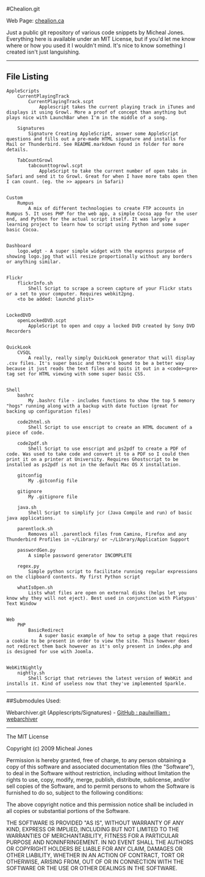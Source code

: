 #Chealion.git

Web Page: [chealion.ca](http://chealion.ca)

Just a public git repository of various code snippets by Micheal Jones.  
Everything here is available under an MIT License, but if you'd let me know where or how you used it I wouldn't mind. It's nice to know something I created isn't just languishing.

------------------

## File Listing

	AppleScripts
		CurrentPlayingTrack
			CurrentPlayingTrack.scpt
				Applescript takes the current playing track in iTunes and displays it using Growl. More a proof of concept than anything but plays nice with LaunchBar when I'm in the middle of a song.
			
		Signatures
			Signature Creating AppleScript, answer some AppleScript questions and fills out a pre-made HTML signature and installs for Mail or Thunderbird. See README.markdown found in folder for more details.
		
		TabCountGrowl
			tabcounttogrowl.scpt
				AppleScript to take the current number of open tabs in Safari and send it to Growl. Great for when I have more tabs open then I can count. (eg. the >> appears in Safari)


	Custom
		Rumpus
			A mix of different technologies to create FTP accounts in Rumpus 5. It uses PHP for the web app, a simple Cocoa app for the user end, and Python for the actual script itself. It was largely a learning project to learn how to script using Python and some super basic Cocoa.


	Dashboard
		logo.wdgt - A super simple widget with the express purpose of showing logo.jpg that will resize proportionally without any borders or anything similar.


	Flickr
		flickrInfo.sh
			Shell Script to scrape a screen capture of your Flickr stats or a set to your computer. Requires webkit2png.
		<to be added: launchd plist>


	LockedDVD
		openLockedDVD.scpt
			AppleScript to open and copy a locked DVD created by Sony DVD Recorders


	QuickLook
		CVSQL
			A really, really simply QuickLook generator that will display .csv files. It's super basic and there's bound to be a better way because it just reads the text files and spits it out in a <code><pre> tag set for HTML viewing with some super basic CSS.


	Shell
		bashrc
			My .bashrc file - includes functions to show the top 5 memory "hogs" running along with a backup with date fuction (great for backing up configuration files)
		
		code2html.sh
			Shell Script to use enscript to create an HTML document of a piece of code.
		
		code2pdf.sh
			Shell Script to use enscript and ps2pdf to create a PDF of code. Was used to take code and convert it to a PDF so I could then print it on a printer at University. Requires Ghostscript to be installed as ps2pdf is not in the default Mac OS X installation.
		
		gitconfig
			My .gitconfig file
		
		gitignore
			My .gitignore file
		
		java.sh
			Shell Script to simplify jcr (Java Compile and run) of basic java applications.
		
		parentlock.sh
			Removes all .parentlock files from Camino, Firefox and any Thunderbird Profiles in ~/Library/ or ~/Library/Application Support
		
		passwordGen.py
			A simple password generator INCOMPLETE
		
		regex.py
			Simple python script to facilitate running regular expressions on the clipboard contents. My first Python script
		
		whatIsOpen.sh
			Lists what files are open on external disks (helps let you know why they will not eject). Best used in conjunction with Platypus' Text Window


	Web
		PHP
			BasicRedirect
				A super basic example of how to setup a page that requires a cookie to be present in order to view the site. This however does not redirect them back however as it's only present in index.php and is designed for use with Joomla.


	WebKitNightly
		nightly.sh
			Shell Script that retrieves the latest version of WebKit and installs it. Kind of useless now that they've implemented Sparkle.

------------------

##Submodules Used:

Webarchiver.git (Applescripts/Signatures) - [GitHub : paulwilliam : webarchiver](http://github.com/paulwilliam/webarchiver/tree/master)

------------------

The MIT License

Copyright (c) 2009 Micheal Jones

Permission is hereby granted, free of charge, to any person obtaining a copy
of this software and associated documentation files (the "Software"), to deal
in the Software without restriction, including without limitation the rights
to use, copy, modify, merge, publish, distribute, sublicense, and/or sell
copies of the Software, and to permit persons to whom the Software is
furnished to do so, subject to the following conditions:

The above copyright notice and this permission notice shall be included in
all copies or substantial portions of the Software.

THE SOFTWARE IS PROVIDED "AS IS", WITHOUT WARRANTY OF ANY KIND, EXPRESS OR
IMPLIED, INCLUDING BUT NOT LIMITED TO THE WARRANTIES OF MERCHANTABILITY,
FITNESS FOR A PARTICULAR PURPOSE AND NONINFRINGEMENT. IN NO EVENT SHALL THE
AUTHORS OR COPYRIGHT HOLDERS BE LIABLE FOR ANY CLAIM, DAMAGES OR OTHER
LIABILITY, WHETHER IN AN ACTION OF CONTRACT, TORT OR OTHERWISE, ARISING FROM,
OUT OF OR IN CONNECTION WITH THE SOFTWARE OR THE USE OR OTHER DEALINGS IN
THE SOFTWARE.